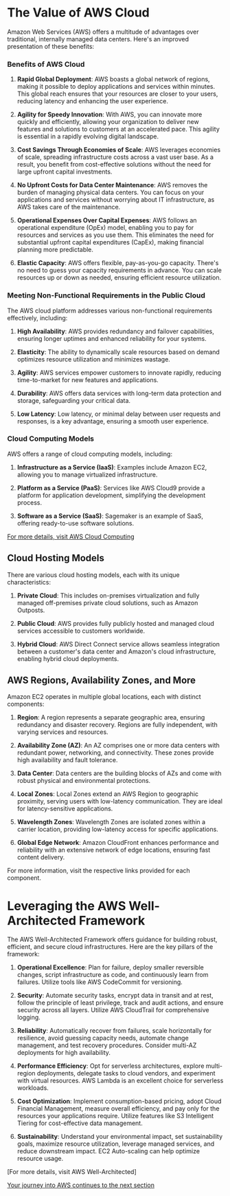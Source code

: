 # The Value of AWS Cloud

Amazon Web Services (AWS) offers a multitude of advantages over traditional, internally managed data centers. Here's an improved presentation of these benefits:

### Benefits of AWS Cloud

1. **Rapid Global Deployment**: AWS boasts a global network of regions, making it possible to deploy applications and services within minutes. This global reach ensures that your resources are closer to your users, reducing latency and enhancing the user experience.

2. **Agility for Speedy Innovation**: With AWS, you can innovate more quickly and efficiently, allowing your organization to deliver new features and solutions to customers at an accelerated pace. This agility is essential in a rapidly evolving digital landscape.

3. **Cost Savings Through Economies of Scale**: AWS leverages economies of scale, spreading infrastructure costs across a vast user base. As a result, you benefit from cost-effective solutions without the need for large upfront capital investments.

4. **No Upfront Costs for Data Center Maintenance**: AWS removes the burden of managing physical data centers. You can focus on your applications and services without worrying about IT infrastructure, as AWS takes care of the maintenance.

5. **Operational Expenses Over Capital Expenses**: AWS follows an operational expenditure (OpEx) model, enabling you to pay for resources and services as you use them. This eliminates the need for substantial upfront capital expenditures (CapEx), making financial planning more predictable.

6. **Elastic Capacity**: AWS offers flexible, pay-as-you-go capacity. There's no need to guess your capacity requirements in advance. You can scale resources up or down as needed, ensuring efficient resource utilization.

### Meeting Non-Functional Requirements in the Public Cloud

The AWS cloud platform addresses various non-functional requirements effectively, including:

1. **High Availability**: AWS provides redundancy and failover capabilities, ensuring longer uptimes and enhanced reliability for your systems.

2. **Elasticity**: The ability to dynamically scale resources based on demand optimizes resource utilization and minimizes wastage.

3. **Agility**: AWS services empower customers to innovate rapidly, reducing time-to-market for new features and applications.

4. **Durability**: AWS offers data services with long-term data protection and storage, safeguarding your critical data.

5. **Low Latency**: Low latency, or minimal delay between user requests and responses, is a key advantage, ensuring a smooth user experience.

### Cloud Computing Models

AWS offers a range of cloud computing models, including:

1. **Infrastructure as a Service (IaaS)**: Examples include Amazon EC2, allowing you to manage virtualized infrastructure.

2. **Platform as a Service (PaaS)**: Services like AWS Cloud9 provide a platform for application development, simplifying the development process.

3. **Software as a Service (SaaS)**: Sagemaker is an example of SaaS, offering ready-to-use software solutions.

[For more details, visit AWS Cloud Computing](https://aws.amazon.com/what-is-cloud-computing/?pg=TOCC)

## Cloud Hosting Models

There are various cloud hosting models, each with its unique characteristics:

1. **Private Cloud**: This includes on-premises virtualization and fully managed off-premises private cloud solutions, such as Amazon Outposts.

2. **Public Cloud**: AWS provides fully publicly hosted and managed cloud services accessible to customers worldwide.

3. **Hybrid Cloud**: AWS Direct Connect service allows seamless integration between a customer's data center and Amazon's cloud infrastructure, enabling hybrid cloud deployments.

## AWS Regions, Availability Zones, and More

Amazon EC2 operates in multiple global locations, each with distinct components:

1. **Region**: A region represents a separate geographic area, ensuring redundancy and disaster recovery. Regions are fully independent, with varying services and resources.

2. **Availability Zone (AZ)**: An AZ comprises one or more data centers with redundant power, networking, and connectivity. These zones provide high availability and fault tolerance.

3. **Data Center**: Data centers are the building blocks of AZs and come with robust physical and environmental protections.

4. **Local Zones**: Local Zones extend an AWS Region to geographic proximity, serving users with low-latency communication. They are ideal for latency-sensitive applications.

5. **Wavelength Zones**: Wavelength Zones are isolated zones within a carrier location, providing low-latency access for specific applications.

6. **Global Edge Network**: Amazon CloudFront enhances performance and reliability with an extensive network of edge locations, ensuring fast content delivery.

For more information, visit the respective links provided for each component.

# Leveraging the AWS Well-Architected Framework

The AWS Well-Architected Framework offers guidance for building robust, efficient, and secure cloud infrastructures. Here are the key pillars of the framework:

1. **Operational Excellence**: Plan for failure, deploy smaller reversible changes, script infrastructure as code, and continuously learn from failures. Utilize tools like AWS CodeCommit for versioning.

2. **Security**: Automate security tasks, encrypt data in transit and at rest, follow the principle of least privilege, track and audit actions, and ensure security across all layers. Utilize AWS CloudTrail for comprehensive logging.

3. **Reliability**: Automatically recover from failures, scale horizontally for resilience, avoid guessing capacity needs, automate change management, and test recovery procedures. Consider multi-AZ deployments for high availability.

4. **Performance Efficiency**: Opt for serverless architectures, explore multi-region deployments, delegate tasks to cloud vendors, and experiment with virtual resources. AWS Lambda is an excellent choice for serverless workloads.

5. **Cost Optimization**: Implement consumption-based pricing, adopt Cloud Financial Management, measure overall efficiency, and pay only for the resources your applications require. Utilize features like S3 Intelligent Tiering for cost-effective data management.

6. **Sustainability**: Understand your environmental impact, set sustainability goals, maximize resource utilization, leverage managed services, and reduce downstream impact. EC2 Auto-scaling can help optimize resource usage.

[For more details, visit AWS Well-Architected]

[Your journey into AWS continues to the next section](./05-AWS_Core_Services.md)